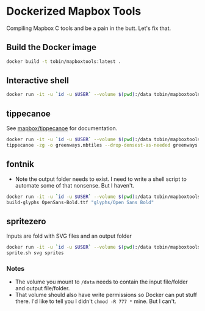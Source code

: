 # Dockerized Mapbox Tools

Compiling Mapbox C tools and be a pain in the butt. Let's fix that.

## Build the Docker image

```bash
docker build -t tobin/mapboxtools:latest .
```

## Interactive shell

```bash
docker run -it -u `id -u $USER` --volume $(pwd):/data tobin/mapboxtools
```

## tippecanoe

See [mapbox/tippecanoe](https://github.com/mapbox/tippecanoe) for documentation.

```bash
docker run -it -u `id -u $USER` --volume $(pwd):/data tobin/mapboxtools \
tippecanoe -zg -o greenways.mbtiles --drop-densest-as-needed greenways.geojson
```

## fontnik

* Note the output folder needs to exist. I need to write a shell script to automate some of that nonsense. But I haven't.

```bash
docker run -it -u `id -u $USER` --volume $(pwd):/data tobin/mapboxtools \
build-glyphs OpenSans-Bold.ttf "glyphs/Open Sans Bold"
```

## spritezero

Inputs are fold with SVG files and an output folder

```bash
docker run -it -u `id -u $USER` --volume $(pwd):/data tobin/mapboxtools \
sprite.sh svg sprites
```

### Notes

* The volume you mount to `/data` needs to contain the input file/folder and output file/folder.
* That volume should also have write permissions so Docker can put stuff there. I'd like to tell you I didn't `chmod -R 777 *` mine. But I can't.